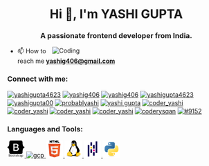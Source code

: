 
<h1 align="center">Hi 👋, I'm YASHI GUPTA</h1>
<h3 align="center">A passionate frontend developer from India.</h3>
<img align ="right" alt = "Coding" width="400" src="https://tse3.mm.bing.net/th?id=OIP.VMmvImch6VU5pc2VktY1uwHaFj&pid=Api&P=0">



- 📫 How to reach me **yashig406@gmail.com**

<h3 align="left">Connect with me:</h3>
<p align="left">
<a href="https://dev.to/yashigupta4623" target="blank"><img align="center" src="https://raw.githubusercontent.com/rahuldkjain/github-profile-readme-generator/master/src/images/icons/Social/devto.svg" alt="yashigupta4623" height="30" width="40" /></a>
<a href="https://twitter.com/yashig406" target="blank"><img align="center" src="https://raw.githubusercontent.com/rahuldkjain/github-profile-readme-generator/master/src/images/icons/Social/twitter.svg" alt="yashig406" height="30" width="40" /></a>
<a href="https://linkedin.com/in/yashig406" target="blank"><img align="center" src="https://raw.githubusercontent.com/rahuldkjain/github-profile-readme-generator/master/src/images/icons/Social/linked-in-alt.svg" alt="yashig406" height="30" width="40" /></a>
<a href="https://stackoverflow.com/users/yashigupta4623" target="blank"><img align="center" src="https://raw.githubusercontent.com/rahuldkjain/github-profile-readme-generator/master/src/images/icons/Social/stack-overflow.svg" alt="yashigupta4623" height="30" width="40" /></a>
<a href="https://kaggle.com/yashigupta00" target="blank"><img align="center" src="https://raw.githubusercontent.com/rahuldkjain/github-profile-readme-generator/master/src/images/icons/Social/kaggle.svg" alt="yashigupta00" height="30" width="40" /></a>
<a href="https://instagram.com/probablyashi" target="blank"><img align="center" src="https://raw.githubusercontent.com/rahuldkjain/github-profile-readme-generator/master/src/images/icons/Social/instagram.svg" alt="probablyashi" height="30" width="40" /></a>
<a href="https://www.youtube.com/c/yashi gupta" target="blank"><img align="center" src="https://raw.githubusercontent.com/rahuldkjain/github-profile-readme-generator/master/src/images/icons/Social/youtube.svg" alt="yashi gupta" height="30" width="40" /></a>
<a href="https://www.codechef.com/users/coder_yashi" target="blank"><img align="center" src="https://cdn.jsdelivr.net/npm/simple-icons@3.1.0/icons/codechef.svg" alt="coder_yashi" height="30" width="40" /></a>
<a href="https://www.hackerrank.com/coder_yashi" target="blank"><img align="center" src="https://raw.githubusercontent.com/rahuldkjain/github-profile-readme-generator/master/src/images/icons/Social/hackerrank.svg" alt="coder_yashi" height="30" width="40" /></a>
<a href="https://codeforces.com/profile/coder_yashi" target="blank"><img align="center" src="https://raw.githubusercontent.com/rahuldkjain/github-profile-readme-generator/master/src/images/icons/Social/codeforces.svg" alt="coder_yashi" height="30" width="40" /></a>
<a href="https://www.leetcode.com/coder_yashi" target="blank"><img align="center" src="https://raw.githubusercontent.com/rahuldkjain/github-profile-readme-generator/master/src/images/icons/Social/leet-code.svg" alt="coder_yashi" height="30" width="40" /></a>
<a href="https://auth.geeksforgeeks.org/user/coderysqan" target="blank"><img align="center" src="https://raw.githubusercontent.com/rahuldkjain/github-profile-readme-generator/master/src/images/icons/Social/geeks-for-geeks.svg" alt="coderysqan" height="30" width="40" /></a>
<a href="https://discord.gg/#9152" target="blank"><img align="center" src="https://raw.githubusercontent.com/rahuldkjain/github-profile-readme-generator/master/src/images/icons/Social/discord.svg" alt="#9152" height="30" width="40" /></a>
</p>

<h3 align="left">Languages and Tools:</h3>
<p align="left"> <a href="https://getbootstrap.com" target="_blank" rel="noreferrer"> <img src="https://raw.githubusercontent.com/devicons/devicon/master/icons/bootstrap/bootstrap-plain-wordmark.svg" alt="bootstrap" width="40" height="40"/> </a> <a href="https://cloud.google.com" target="_blank" rel="noreferrer"> <img src="https://www.vectorlogo.zone/logos/google_cloud/google_cloud-icon.svg" alt="gcp" width="40" height="40"/> </a>  <a href="https://www.w3.org/html/" target="_blank" rel="noreferrer"> <img src="https://raw.githubusercontent.com/devicons/devicon/master/icons/html5/html5-original-wordmark.svg" alt="html5" width="40" height="40"/> </a>  </a> <a href="https://www.linux.org/" target="_blank" rel="noreferrer"> <img src="https://raw.githubusercontent.com/devicons/devicon/master/icons/linux/linux-original.svg" alt="linux" width="40" height="40"/> </a> <a href="https://pandas.pydata.org/" target="_blank" rel="noreferrer"> <img src="https://raw.githubusercontent.com/devicons/devicon/2ae2a900d2f041da66e950e4d48052658d850630/icons/pandas/pandas-original.svg" alt="pandas" width="40" height="40"/> </a> <a href="https://www.python.org" target="_blank" rel="noreferrer"> <img src="https://raw.githubusercontent.com/devicons/devicon/master/icons/python/python-original.svg" alt="python" width="40" height="40"/> </a>
